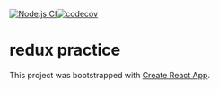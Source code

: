 [![Node.js CI](https://github.com/joshparkerj/redux-practice/actions/workflows/node.js.yml/badge.svg)](https://github.com/joshparkerj/redux-practice/actions/workflows/node.js.yml)[![codecov](https://codecov.io/gh/joshparkerj/redux-practice/branch/master/graph/badge.svg?token=VLXNV6AY4Y)](https://codecov.io/gh/joshparkerj/redux-practice)
# redux practice

This project was bootstrapped with [Create React App](https://github.com/facebook/create-react-app).
